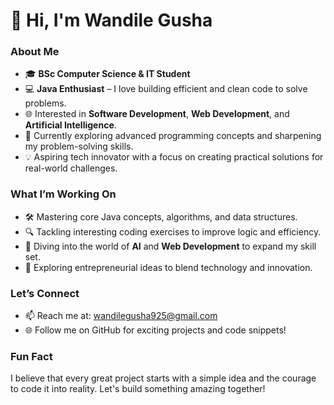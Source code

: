 # 👋 Hi, I'm Wandile Gusha  

### About Me  
- 🎓 **BSc Computer Science & IT Student**  
- 💻 **Java Enthusiast** – I love building efficient and clean code to solve problems.  
- 🌐 Interested in **Software Development**, **Web Development**, and **Artificial Intelligence**.  
- 🌱 Currently exploring advanced programming concepts and sharpening my problem-solving skills.  
- 💡 Aspiring tech innovator with a focus on creating practical solutions for real-world challenges.  

### What I’m Working On  
- 🛠 Mastering core Java concepts, algorithms, and data structures.  
- 🔍 Tackling interesting coding exercises to improve logic and efficiency.  
- 🌟 Diving into the world of **AI** and **Web Development** to expand my skill set.  
- 🚀 Exploring entrepreneurial ideas to blend technology and innovation.  

### Let’s Connect  
- 📫 Reach me at: wandilegusha925@gmail.com 
- 🌐 Follow me on GitHub for exciting projects and code snippets!  

### Fun Fact  
I believe that every great project starts with a simple idea and the courage to code it into reality. Let's build something amazing together!  
